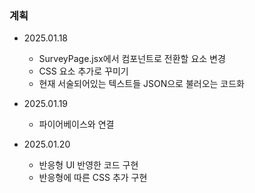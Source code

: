 ### 계획

- 2025.01.18

  - SurveyPage.jsx에서 컴포넌트로 전환할 요소 변경
  - CSS 요소 추가로 꾸미기
  - 현재 서술되어있는 텍스트들 JSON으로 불러오는 코드화

- 2025.01.19

  - 파이어베이스와 연결

- 2025.01.20

  - 반응형 UI 반영한 코드 구현
  - 반응형에 따른 CSS 추가 구현
